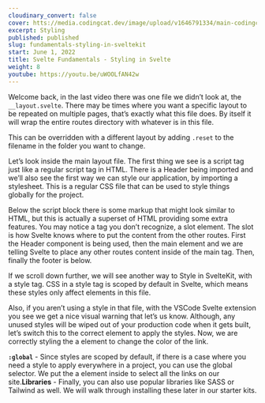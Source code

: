 ```yaml
---
cloudinary_convert: false
cover: htts://media.codingcat.dev/image/upload/v1646791334/main-codingcatdev-photo/Intro_to_Svelte.png
excerpt: Styling
published: published
slug: fundamentals-styling-in-sveltekit
start: June 1, 2022
title: Svelte Fundamentals - Styling in Svelte
weight: 8
youtube: https://youtu.be/uWOOLfAN42w
---
```


Welcome back, in the last video there was one file we didn’t look at, the `__layout.svelte`. There may be times where you want a specific layout to be repeated on multiple pages, that’s exactly what this file does. By itself it will wrap the entire routes directory with whatever is in this file.

This can be overridden with a different layout by adding `.reset` to the filename in the folder you want to change.

Let’s look inside the main layout file. The first thing we see is a script tag just like a regular script tag in HTML. There is a Header being imported and we’ll also see the first way we can style our application, by importing a stylesheet. This is a regular CSS file that can be used to style things globally for the project.

Below the script block there is some markup that might look similar to HTML, but this is actually a superset of HTML providing some extra features. You may notice a tag you don’t recognize, a slot element. The slot is how Svelte knows where to put the content from the other routes. First the Header component is being used, then the main element and we are telling Svelte to place any other routes content inside of the main tag. Then, finally the footer is below.

If we scroll down further, we will see another way to Style in SvelteKit, with a style tag. CSS in a style tag is scoped by default in Svelte, which means these styles only affect elements in this file.

Also, if you aren’t using a style in that file, with the VSCode Svelte extension you see we get a nice visual warning that let’s us know. Although, any unused styles will be wiped out of your production code when it gets built, let’s switch this to the correct element to apply the styles. Now, we are correctly styling the a element to change the color of the link.

**`:global`** - Since styles are scoped by default, if there is a case where you need a style to apply everywhere in a project, you can use the global selector. We put the a element inside to select all the links on our site.**Libraries** - Finally, you can also use popular libraries like SASS or Tailwind as well. We will walk through installing these later in our starter kits.